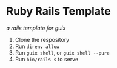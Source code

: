 # Ruby Rails Template
_a rails template for guix_

1. Clone the respository
2. Run `direnv allow`
3. Run `guix shell`, or `guix shell --pure`
4. Run `bin/rails s` to serve
